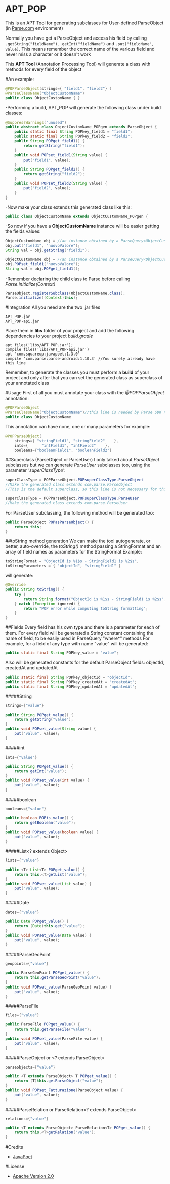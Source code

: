 # APT_POP
This is an APT Tool for generating subclasses for User-defined ParseObject (in [Parse.com](https://parse.com/) environment)

Normally you have get a ParseObject and access his field by calling `.getString("fieldName")`, `.getInt("fieldName")` and `.put("fieldName", value)`.
This means remember the correct name of the various field and never miss a character or it doesn't work

This **APT Tool** (Annotation Processing Tool) will generate a class with methods for every field of the object

#An example:
```java
@POPParseObject(strings={ "field1", "field2"} )
@ParseClassName("ObjectCustomName")
public class ObjectCustomName { }
```

-Performing a build, APT_POP will generate the following class under build classes:
```java
@SuppressWarnings("unused")
public abstract class ObjectCustomName_POPgen extends ParseObject {
	public static final String POPkey_field1 = "field1";
	public static final String POPkey_field2 = "field2";
	public String POPget_field1() {
		return getString("field1");
	}
	public void POPset_field1(String value) {
		put("field1", value);
	}
	public String POPget_field2() {
		return getString("field2");
	}
	public void POPset_field2(String value) {
		put("field2", value);
	}
}
```

-Now make your class extends this generated class like this:
```java
public class ObjectCustomName extends ObjectCustomName_POPgen {
```

-So now if you have a **ObjectCustomName** instance will be easier getting the fields values:
```java
ObjectCustomName obj = //an instance obtained by a ParseQuery<ObjectCustomName> for example
obj.put("field1", "nuovoValore");
String val = obj.getString("field1");
```
```java
ObjectCustomName obj = //an instance obtained by a ParseQuery<ObjectCustomName> for example
obj.POPset_field1("nuovoValore");
String val = obj.POPget_field1();
```

-Remember declaring the child class to Parse before calling *Parse.initialize(Context)*
```java
ParseObject.registerSubclass(ObjectCustomName.class);
Parse.initialize((Context)this);
```

#Integration
All you need are the two .jar files
```
APT_POP.jar
APT_POP-api.jar
```
Place them in **libs** folder of your project and add the following dependencies to your project *build.gradle*
```
apt files('libs/APT_POP.jar');
compile files('libs/APT_POP-api.jar')
apt 'com.squareup:javapoet:1.3.0'
compile 'com.parse:parse-android:1.10.3' //You surely already have this line
```
Remember, to generate the classes you must perform a **build** of your project and only after that you can set the generated class as superclass of your annotated class

#Usage
First of all you must annotate your class with the *@POPParseObject* annotation:
```java
@POPParseObject
@ParseClassName("ObjectCustomName")//this line is needed by Parse SDK not from my tool
public class ObjectCustomName
```
This annotation can have none, one or many parameters for example:
```java
@POPParseObject(
	strings={ "stringField1", "stringField2"	},
	ints={		"intField1", "intField2"	},
	booleans={"booleanField1", "booleanField2"}
```
##Superclass (ParseObject or ParseUser)
I only talked about *ParseObject* subclasses but we can generate *ParseUser* subclasses too, using the parameter *'superClassType'*:
```java
superClassType = POPParseObject.POPsuperClassType.ParseObject
//Make the generated class extends com.parse.ParseObject
//This is the default superclass, so this line is not necessary for this value
```
```java
superClassType = POPParseObject.POPsuperClassType.ParseUser
//Make the generated class extends com.parse.ParseUser
```
For ParseUser subclassing, the following method will be generated too:
```java
public ParseObject POPasParseObject() {
	return this;
}
```
##toString method generation
We can make the tool autogenerate, or better, auto-override, the *toString()* method passing a StringFormat and an array of field names as parameters for the StringFormat
Example:
```java
toStringFormat = "ObjectId is %1$s - StringField1 is %2$s",
toStringParameters = { "objectId", "stringField1" }
```
will generate:
```java
@Override
public String toString() {
	try {
		return String.format("ObjectId is %1$s - StringField1 is %2$s", getObjectId(), POPget_stringField1());
	} catch (Exception ignored) {
		return "POP error while computing toString formatting";
	}
}
```
##Fields
Every field has his own type and there is a parameter for each of them.
For every field will be generated a String constant containing the name of field, to be easily used in ParseQuery "where*" methods
For example, for a field of any type with name "value" will be generated:
```java
public static final String POPkey_value = "value";
```
Also will be generated constants for the default ParseObject fields: objectId, createdAt and updatedAt
```java
public static final String POPkey_objectId = "objectId";
public static final String POPkey_createdAt = "createdAt";
public static final String POPkey_updatedAt = "updatedAt";
```
#####String
```java
strings={"value"}
```
```java
public String POPget_value() {
	return getString("value");
}
public void POPset_value(String value) {
	put("value", value);
}
```
#####int
```java
ints={"value"}
```
```java
public String POPget_value() {
	return getInt("value");
}
public void POPset_value(int value) {
	put("value", value);
}
```
#####boolean
```java
booleans={"value"}
```
```java
public boolean POPis_value() {
	return getBoolean("value");
}
public void POPset_value(boolean value) {
	put("value", value);
}
```
#####List<? extends Object>
```java
lists={"value"}
```
```java
public <T> List<T> POPget_value() {
	return this.<T>getList("value");
}
public void POPset_value(List value) {
	put("value", value);
}
```
#####Date
```java
dates={"value"}
```
```java
public Date POPget_value() {
	return (Date)this.get("value");
}
public void POPset_value(Date value) {
	put("value", value);
}
```
#####ParseGeoPoint
```java
geopoints={"value"}
```
```java
public ParseGeoPoint POPget_value() {
	return this.getParseGeoPoint("value");
}
public void POPset_value(ParseGeoPoint value) {
	put("value", value);
}
```
#####ParseFile
```java
files={"value"}
```
```java
public ParseFile POPget_value() {
	return this.getParseFile("value");
}
public void POPset_value(ParseFile value) {
	put("value", value);
}
```
#####ParseObject or <? extends ParseObject>
```java
parseobjects={"value"}
```
```java
public <T extends ParseObject> T POPget_value() {
	return (T)this.getParseObject("value");
}
public void POPset_Fatturazione(ParseObject value) {
	put("value", value);
}
```
#####ParseRelation or ParseRelation<? extends ParseObject>
```java
relations={"value"}
```
```java
public <T extends ParseObject> ParseRelation<T> POPget_value() {
	return this.<T>getRelation("value");
}
```
#Credits
* [JavaPoet](https://github.com/square/javapoet)

#License
* [Apache Version 2.0](http://www.apache.org/licenses/LICENSE-2.0.html)